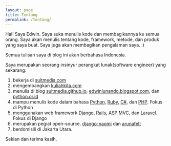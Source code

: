 ```yaml
---
layout: page
title: Tentang
permalink: /tentang/
---
```


Hai! Saya Edwin. Saya suka menulis kode dan membagikannya ke semua orang. Saya akan menulis tentang kode, framework, metode, dan produk yang saya buat. Saya juga akan membagikan pengalaman saya. :)

Semua tulisan saya di blog ini akan berbahasa Indonesia.

Saya merupakan seorang insinyur perangkat lunak(software engineer) yang sekarang:

1. bekerja di [suitmedia.com][1]
2. mengembangkan [kuliahkita.com][2]
3. menulis di blog [suitmedia.github.io][3], [edwinlunando.blogspot.com][4], dan [python.or.id][5]
4. mampu menulis kode dalam bahasa [Python][6], [Ruby][7], [C#][8], dan [PHP][9]. Fokus di Python
5. menggunakan web framework [Django][12], [Rails][13], [ASP MVC][14], dan [Laravel][15]. Fokus di Django
6. merupakan pegiat open-source. [django-naomi][10] dan [arunafelt][11]
7. berdomisili di Jakarta Utara.

Sekian dan terima kasih.

[1]:    http://suitmedia.com
[2]:    http://kuliahkita.com
[3]:    https://suitmedia.github.io
[4]:    http://edwinlunando.blogspot.com
[5]:    http://python.or.id
[6]:    http://python.org/
[7]:    https://www.ruby-lang.org
[8]:    http://en.wikipedia.org/wiki/C_Sharp_%28programming_language%29
[9]:    http://php.net/
[10]:   https://github.com/edwinlunando/django-naomi
[11]:   https://github.com/edwinlunando/arunafelt
[12]:   https://www.djangoproject.com/
[13]:   http://rubyonrails.org/
[14]:   http://www.asp.net/mvc
[15]:   http://laravel.com/
